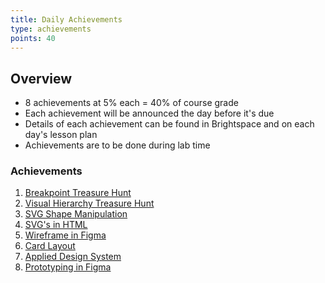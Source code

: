```yaml
---
title: Daily Achievements
type: achievements
points: 40
---
```


## Overview

- 8 achievements at 5% each = 40% of course grade
- Each achievement will be announced the day before it's due
- Details of each achievement can be found in Brightspace and on each day's lesson plan
- Achievements are to be done during lab time

### Achievements

1. [Breakpoint Treasure Hunt](https://gist.github.com/lilyx13/dfadadedb6b3732ce7311c5f77de9943)
2. [Visual Hierarchy Treasure Hunt](https://gist.github.com/lilyx13/77fa0fdd343ffa2a2c75f72c26025729)
3. [SVG Shape Manipulation](https://gist.github.com/lilyx13/68490408de48db0e91581cb08d367504)
4. [SVG's in HTML](https://gist.github.com/lilyx13/34d7839b1070e619d5d67661e2643489)
5. [Wireframe in Figma](https://gist.github.com/lilyx13/de4ecf8724c6ee314a2ba84cd7b93f6a)
6. [Card Layout](https://gist.github.com/lilyx13/e6057397b45764d7a7aa16ee04d1028b)
7. [Applied Design System](https://gist.github.com/lilyx13/56141e4b7891f784dd5d819f32db9319)
8. [Prototyping in Figma](https://gist.github.com/lilyx13/e92facc0adf02eda65398e1b331de865)
